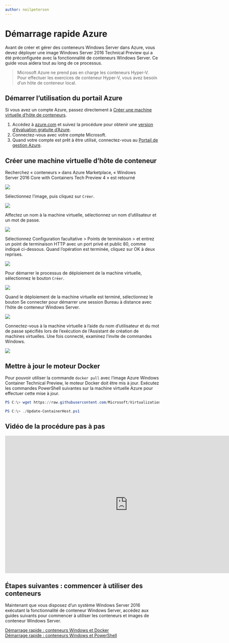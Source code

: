 ```yaml
---
author: neilpeterson
---
```


# Démarrage rapide Azure

Avant de créer et gérer des conteneurs Windows Server dans Azure, vous devez déployer une image Windows Server 2016 Technical Preview qui a été préconfigurée avec la fonctionnalité de conteneurs Windows Server. Ce guide vous aidera tout au long de ce processus.

> Microsoft Azure ne prend pas en charge les conteneurs Hyper-V. Pour effectuer les exercices de conteneur Hyper-V, vous avez besoin d’un hôte de conteneur local.

## Démarrer l’utilisation du portail Azure

Si vous avez un compte Azure, passez directement à [Créer une machine virtuelle d’hôte de conteneurs](#CreateacontainerhostVM).

1. Accédez à [azure.com](https://azure.com) et suivez la procédure pour obtenir une [version d’évaluation gratuite d’Azure](https://azure.microsoft.com/en-us/pricing/free-trial/).
2. Connectez-vous avec votre compte Microsoft.
3. Quand votre compte est prêt à être utilisé, connectez-vous au [Portail de gestion Azure](https://portal.azure.com).

## Créer une machine virtuelle d’hôte de conteneur

Recherchez « conteneurs » dans Azure Marketplace, « Windows Server 2016 Core with Containers Tech Preview 4 » est retourné

![](./media/newazure1.png)

Sélectionnez l’image, puis cliquez sur `Créer`.

![](./media/tp41.png)

Affectez un nom à la machine virtuelle, sélectionnez un nom d’utilisateur et un mot de passe.

![](media/newazure2.png)

Sélectionnez Configuration facultative > Points de terminaison > et entrez un point de terminaison HTTP avec un port privé et public 80, comme indiqué ci-dessous. Quand l’opération est terminée, cliquez sur OK à deux reprises.

![](./media/newazure3.png)

Pour démarrer le processus de déploiement de la machine virtuelle, sélectionnez le bouton `Créer`.

![](media/newazure2.png)

Quand le déploiement de la machine virtuelle est terminé, sélectionnez le bouton Se connecter pour démarrer une session Bureau à distance avec l’hôte de conteneur Windows Server.

![](media/newazure6.png)

Connectez-vous à la machine virtuelle à l’aide du nom d’utilisateur et du mot de passe spécifiés lors de l’exécution de l’Assistant de création de machines virtuelles. Une fois connecté, examinez l’invite de commandes Windows.

![](media/newazure7.png)

## Mettre à jour le moteur Docker

Pour pouvoir utiliser la commande `docker pull` avec l’image Azure Windows Container Technical Preview, le moteur Docker doit être mis à jour. Exécutez les commandes PowerShell suivantes sur la machine virtuelle Azure pour effectuer cette mise à jour.

```powershell
PS C:\> wget https://raw.githubusercontent.com/Microsoft/Virtualization-Documentation/live/windows-server-container-tools/Update-ContainerHost/Update-ContainerHost.ps1 -OutFile Update-ContainerHost.ps1

PS C:\> ./Update-ContainerHost.ps1
```

## Vidéo de la procédure pas à pas

<iframe src="https://channel9.msdn.com/Blogs/containers/Quick-Start-Configure-Windows-Server-Containers-in-Microsoft-Azure/player#ccLang=fr" width="800" height="450"  allowFullScreen="true" frameBorder="0" scrolling="no"></iframe>


## Étapes suivantes : commencer à utiliser des conteneurs

Maintenant que vous disposez d’un système Windows Server 2016 exécutant la fonctionnalité de conteneur Windows Server, accédez aux guides suivants pour commencer à utiliser les conteneurs et images de conteneur Windows Server.

[Démarrage rapide : conteneurs Windows et Docker](./manage_docker.md)  
[Démarrage rapide : conteneurs Windows et PowerShell](./manage_powershell.md)



<!--HONumber=Mar16_HO3-->
